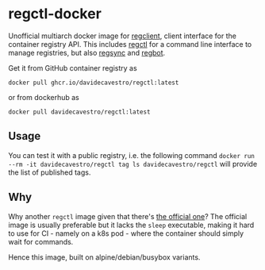 # regctl-docker

Unofficial multiarch docker image for [regclient](https://github.com/regclient/regclient), client interface for the container registry API.
This includes [regctl](https://github.com/regclient/regclient/blob/main/docs/regctl.md) for a command line interface to manage registries, but also [regsync](https://github.com/regclient/regclient/blob/main/docs/regsync.md) and [regbot](https://github.com/regclient/regclient/blob/main/docs/regbot.md).

Get it from GitHub container registry as

`docker pull ghcr.io/davidecavestro/regctl:latest`

or from dockerhub as

`docker pull davidecavestro/regctl:latest`


## Usage

You can test it with a public registry, i.e. the following command
`docker run --rm -it davidecavestro/regctl tag ls davidecavestro/regctl`
will provide the list of published tags.


## Why

Why another `regctl` image given that there's [the official one](https://github.com/regclient/regclient/blob/main/docs/install.md#running-as-a-container)?
The official image is usually preferable but it lacks the `sleep` executable, making it hard to use for CI - namely on a k8s pod - where the container should simply wait for commands.

Hence this image, built on alpine/debian/busybox variants.